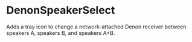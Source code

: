 # DenonSpeakerSelect

Adds a tray icon to change a network-attached Denon receiver between speakers A, speakers B, and speakers A+B.
